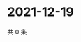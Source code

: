 # 2021-12-19

共 0 条

<!-- BEGIN WEIBO -->
<!-- 最后更新时间 Sun Dec 19 2021 17:01:02 GMT+0800 (China Standard Time) -->

<!-- END WEIBO -->
